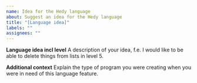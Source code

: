 ```yaml
---
name: Idea for the Hedy language
about: Suggest an idea for the Hedy language
title: "[Language idea]"
labels: ""
assignees: ""
---
```


**Language idea incl level**
A description of your idea, f.e. I would like to be able to delete things from lists in level 5.

**Additional context**
Explain the type of program you were creating when you were in need of this language feature.
